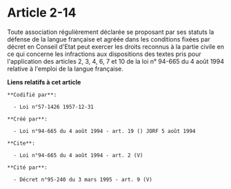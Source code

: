 # Article 2-14

Toute association régulièrement déclarée se proposant par ses statuts la défense de la langue française et agréée dans les
conditions fixées par décret en Conseil d'Etat peut exercer les droits reconnus à la partie civile en ce qui concerne les
infractions aux dispositions des textes pris pour l'application des articles 2, 3, 4, 6, 7 et 10 de la loi n° 94-665 du 4
août 1994 relative à l'emploi de la langue française.

**Liens relatifs à cet article**

	**Codifié par**:

	  - Loi n°57-1426 1957-12-31

	**Créé par**:

	  - Loi n°94-665 du 4 août 1994 - art. 19 () JORF 5 août 1994

	**Cite**:

	  - Loi n°94-665 du 4 août 1994 - art. 2 (V)

	**Cité par**:

	  - Décret n°95-240 du 3 mars 1995 - art. 9 (V)
